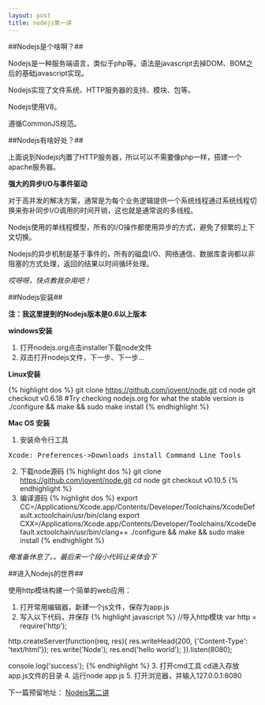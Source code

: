 ```yaml
---
layout: post
title: nodejs第一讲
---
```


##Nodejs是个啥啊？##

Nodejs是一种服务端语言，类似于php等。语法是javascript去掉DOM、BOM之后的基础javascript实现。

Nodejs实现了文件系统、HTTP服务器的支持、模块、包等。

Nodejs使用V8。

遵循CommonJS规范。

##Nodejs有啥好处？##

上面说到Nodejs内置了HTTP服务器，所以可以不需要像php一样，搭建一个apache服务器。

**强大的异步I/O与事件驱动**

对于高并发的解决方案，通常是为每个业务逻辑提供一个系统线程通过系统线程切换来弥补同步I/O调用的时间开销，这也就是通常说的多线程。

Nodejs使用的单线程模型，所有的I/O操作都使用异步的方式，避免了频繁的上下文切换。

Nodejs的异步机制是基于事件的，所有的磁盘I/O、网络通信、数据库查询都以非阻塞的方式处理，返回的结果以时间循环处理。

*哎呀呀，快点教我杂用吧！*

##Nodejs安装##

**注：我这里提到的Nodejs版本是0.6以上版本**

**windows安装**

1. 打开nodejs.org点击installer下载node文件
2. 双击打开nodejs文件，下一步、下一步...

**Linux安装**

{% highlight dos %}
git clone https://github.com/joyent/node.git
cd node
git checkout v0.6.18 #Try checking nodejs.org for what the stable version is
./configure && make && sudo make install
{% endhighlight %}

**Mac OS 安装**

1. 安装命令行工具
<pre>
Xcode: Preferences->Downloads install Command Line Tools
</pre>
2. 下载node源码
{% highlight dos %}
git clone https://github.com/joyent/node.git
cd node
git checkout v0.10.5
{% endhighlight %}
3. 编译源码
{% highlight dos %}
export CC=/Applications/Xcode.app/Contents/Developer/Toolchains/XcodeDefault.xctoolchain/usr/bin/clang
export CXX=/Applications/Xcode.app/Contents/Developer/Toolchains/XcodeDefault.xctoolchain/usr/bin/clang++
./configure && make && sudo make install
{% endhighlight %}

*俺准备休息了。。最后来一个段小代码让亲体会下*

##进入Nodejs的世界##

使用http模块构建一个简单的web应用：

1. 打开常用编辑器，新建一个js文件，保存为app.js
2. 写入以下代码，并保存
{% highlight javascript %}
//导入http模块
var http = require('http');

http.createServer(function(req, res){
    res.writeHead(200, {'Content-Type': 'text/html'});
    res.write('Node');
    res.end('hello world');
}).listen(8080);

console.log('success');
{% endhighlight %}
3. 打开cmd工具 cd进入存放app.js文件的目录
4. 运行node app.js
5. 打开浏览器，并输入127.0.0.1:8080

下一篇预留地址：
[Nodejs第二讲](http://johnqing.github.io/posts/nodejs-02.html)
